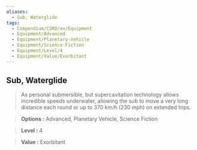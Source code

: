 ```yaml
---
aliases:
  - Sub, Waterglide
tags:
  - Compendium/CSRD/en/Equipment
  - Equipment/Advanced
  - Equipment/Planetary-Vehicle
  - Equipment/Science-Fiction
  - Equipment/Level/4
  - Equipment/Value/Exorbitant
---
```

  
    
## Sub, Waterglide    
    
>As personal submersible, but supercavitation technology allows incredible speeds underwater, allowing the sub to move a very long distance each round or up to 370 km/h (230 mph) on extended trips.    
> **Options :** Advanced, Planetary Vehicle, Science Fiction    
> **Level :** 4    
> **Value :** Exorbitant